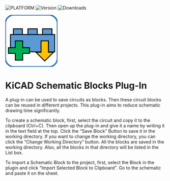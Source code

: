
![PLATFORM](https://img.shields.io/badge/PLATFORM-KiCAD-informational?style=for-the-badge&?link=https://www.kicad.org/=https://www.kicad.org/)   ![Version](https://img.shields.io/badge/Version-v0.1-success?style=for-the-badge)  ![Downloads](https://img.shields.io/github/downloads/Sajitha-Aldeniya/KiCAD-Schematic-Blocks-Plugin/total?style=for-the-badge&color=blueviolet) 

![Logo](./assets/logo.png)

# KiCAD Schematic Blocks Plug-In

A plug-in can be used to save circuits as blocks. Then these circuit blocks can be reused in different projects. This plug-in aims to reduce schematic drawing time significantly. 

To create a schematic block, first, select the circuit and copy it to the clipboard (Ctrl+C). Then open up the plug-in and give it a name by writing it in the text field at the top. Click the “Save Block” Button to save it in the working directory. If you want to change the working directory, you can click the “Change Working Directory” button. All the blocks are saved in the working directory. Also, all the blocks in that directory will be listed in the List box. 

To import a Schematic Block to the project, first, select the Block in the plugin and click “Import Selected Block to Clipboard”. Go to the schematic and paste it on the sheet. 
